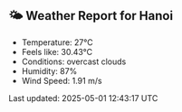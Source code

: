 <!-- WEATHER-START -->
## 🌤 Weather Report for Hanoi

- Temperature: 27°C
- Feels like: 30.43°C
- Conditions: overcast clouds
- Humidity: 87%
- Wind Speed: 1.91 m/s

Last updated: 2025-05-01 12:43:17 UTC
<!-- WEATHER-END -->
